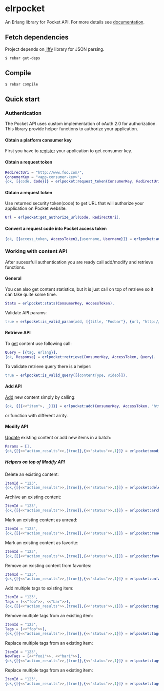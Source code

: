 elrpocket
=========

An Erlang library for Pocket API. For more details see [documentation][1].

## Fetch dependencies

Project depends on [jiffy][3] library for JSON parsing.
```
$ rebar get-deps
```

## Compile
```
$ rebar compile
```

## Quick start

### Authentication
The Pocket API uses custom implementation of oAuth 2.0 for authorization.
This library provide helper functions to authorize your application.

#### Obtain a platform consumer key
First you have to [register][3] your application to get consumer key.

#### Obtain a request token
```erlang
RedirectUri = "http://www.foo.com/",
ConsumerKey = "<app-consumer-key>",
{ok, [{code, Code}]} = erlpocket:request_token(ConsumerKey, RedirectUri).
```
#### Obtain a request token
Use returned security token(code) to get URL that will authorize your
application on Pocket website.
```erlang
Url = erlpocket:get_authorize_url(Code, RedirectUri).
```

#### Convert a request code into Pocket access token
```erlang
{ok, [{access_token, AccessToken},{username, Username}]} = erlpocket:authorize(ConsumerKey, Code).
```

### Working with content API
After sucessfull authentication you are ready call add/modify and retrieve functions.

#### General

You can also get content statistics, but it is just call on top of retrieve so it can take quite some time.
```erlang
Stats = erlpocket:stats(ConsumerKey, AccessToken).
```

Validate API params:
```erlang
true = erlpocket:is_valid_param(add, [{title, "Foobar"}, {url, "http://foobar"}]).
```

#### Retrieve API
To [get][4] content use following call:
```erlang
Query = [{tag, erlang}].
{ok, Response} = erlpocket:retrieve(ConsumerKey, AccessToken, Query).
```
To validate retrieve query there is a helper:
```erlang
true = erlpocket:is_valid_query([{contentType, video}]).
```

#### Add API
[Add][5] new content simply by calling:
```erlang
{ok, {[{<<"item">, _}]}} = erlpocket:add(ConsumerKey, AccessToken, "http://foobar/").
```
or function with different arrity.

#### Modify API
[Update][6] existing content or add new items in a batch:
```erlang
Params = [],
{ok,{[{<<"action_results">>,[true]},{<<"status">>,1}]} = erlpocket:modify(ConsumerKey, AccessToken, Params).
```
##### Helpers on top of Modify API
Delete an existing content:
```erlang
ItemId = "123",
{ok,{[{<<"action_results">>,[true]},{<<"status">>,1}]} = erlpocket:delete(ConsumerKey, AccessToken, ItemId).
```

Archive an existing content:
```erlang
ItemId = "123",
{ok,{[{<<"action_results">>,[true]},{<<"status">>,1}]} = erlpocket:archive(ConsumerKey, AccessToken, ItemId).
```

Mark an existing content as unread:
```erlang
ItemId = "123",
{ok,{[{<<"action_results">>,[true]},{<<"status">>,1}]} = erlpocket:readd(ConsumerKey, AccessToken, ItemId).
```

Mark an existing content as favorite:
```erlang
ItemId = "123",
{ok,{[{<<"action_results">>,[true]},{<<"status">>,1}]} = erlpocket:favorite(ConsumerKey, AccessToken, ItemId).
```

Remove an existing content from favorites:
```erlang
ItemId = "123",
{ok,{[{<<"action_results">>,[true]},{<<"status">>,1}]} = erlpocket:unfavorite(ConsumerKey, AccessToken, ItemId).
```

Add multiple tags to existing item:
```erlang
ItemId = "123",
Tags = [<<"foo">>, <<"bar">>],
{ok,{[{<<"action_results">>,[true]},{<<"status">>,1}]} = erlpocket:tags_add(ConsumerKey, AccessToken, ItemId, Tags).
````

Remove multiple tags from an existing item:
```erlang
ItemId = "123",
Tags = [<<"foo">>],
{ok,{[{<<"action_results">>,[true]},{<<"status">>,1}]} = erlpocket:tags_remove(ConsumerKey, AccessToken, ItemId, Tags).
````

Replace multiple tags from an existing item:
```erlang
ItemId = "123",
NewTags = [<<"foo1">>, <<"bar1">>],
{ok,{[{<<"action_results">>,[true]},{<<"status">>,1}]} = erlpocket:tags_replace(ConsumerKey, AccessToken, ItemId, NewTags).
````

Replace multiple tags from an existing item:
```erlang
ItemId = "123",
{ok,{[{<<"action_results">>,[true]},{<<"status">>,1}]} = erlpocket:tags_clear(ConsumerKey, AccessToken, ItemId).
````

[1]: http://getpocket.com/developer/docs/overview
[2]: http://getpocket.com/developer/apps/new
[3]: https://github.com/davisp/jiffy
[4]: http://getpocket.com/developer/docs/v3/retrieve
[5]: http://getpocket.com/developer/docs/v3/add
[6]: http://getpocket.com/developer/docs/v3/modify
